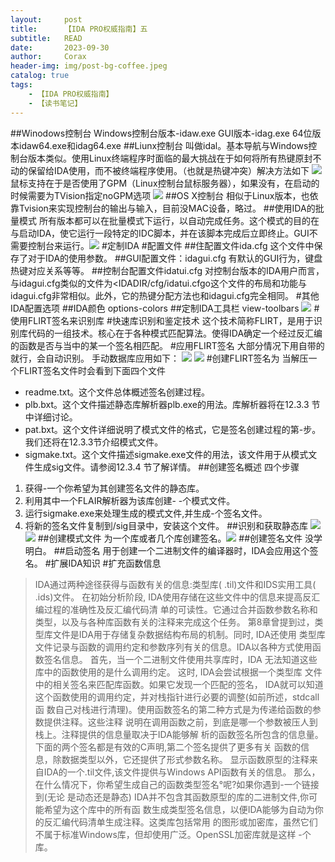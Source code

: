 ```yaml
---
layout:     post
title:      【IDA PRO权威指南】五
subtitle:   READ
date:       2023-09-30
author:     Corax
header-img: img/post-bg-coffee.jpeg
catalog: true
tags:
    - 【IDA PRO权威指南】
    - 【读书笔记】
---
```


##Winodows控制台
Windows控制台版本-idaw.exe
GUI版本-idag.exe
64位版本idaw64.exe和idag64.exe
##Liunx控制台
叫做idal。基本导航与Windows控制台版本类似。使用Linux终端程序时面临的最大挑战在于如何将所有热键原封不动的保留给IDA使用，而不被终端程序使用。（也就是热键冲突）解决方法如下
![](https://typora-1321221957.cos.ap-shanghai.myqcloud.com/image1/202311021123583.png)
鼠标支持在于是否使用了GPM（Linux控制台鼠标服务器），如果没有，在启动的时候需要为TVision指定noGPM选项
![](https://typora-1321221957.cos.ap-shanghai.myqcloud.com/image1/202311021123584.png)
##OS X控制台
相似于Linux版本，也依靠Tvision来实现控制台的输出与输入，目前没MAC设备，略过。
##使用IDA的批量模式
所有版本都可以在批量模式下运行，以自动完成任务。这个模式的目的在与启动IDA，使它运行一段特定的IDC脚本，并在该脚本完成后立即终止。GUI不需要控制台来运行。![](https://typora-1321221957.cos.ap-shanghai.myqcloud.com/image1/202311021123585.png)
#定制IDA
#配置文件
##住配置文件ida.cfg
这个文件中保存了对于IDA的使用参数。
##GUI配置文件：idagui.cfg
有默认的GUI行为，键盘热键对应关系等等。
##控制台配置文件idatui.cfg
对控制台版本的IDA用户而言，与idagui.cfg类似的文件为<IDADIR/cfg/idatui.cfgo这个文件的布局和功能与idagui.cfg非常相似。此外，它的热键分配方法也和idagui.cfg完全相同。
#其他IDA配置选项
##IDA颜色
options-colors
##定制IDA工具栏
view-toolbars
![](https://typora-1321221957.cos.ap-shanghai.myqcloud.com/image1/202311021123586.png)
#使用FLIRT签名来识别库
#快速库识别和鉴定技术
这个技术简称FLIRT，是用于识别库代码的一组技术。核心在于各种模式匹配算法。使得IDA确定一个经过反汇编的函数是否与当中的某一个签名相匹配。
#应用FLIRT签名
大部分情况下用自带的就行，会自动识别。
手动数据库应用如下：
![](https://typora-1321221957.cos.ap-shanghai.myqcloud.com/image1/202311021123587.png)
![](https://typora-1321221957.cos.ap-shanghai.myqcloud.com/image1/202311021123589.png)
#创建FLIRT签名为
当解压一个FLIRT签名文件时会看到下面四个文件

* readme.txt。这个文件总体概述签名创建过程。
* plb.bxt。这个文件描述静态库解析器plb.exe的用法。库解析器将在12.3.3 节中详细讨论。
* pat.bxt。这个文件详细说明了模式文件的格式，它是签名创建过程的第-步。我们还将在12.3.3节介绍模式文件。
* sigmake.txt。这个文件描述sigmake.exe文件的用法，该文件用于从模式文件生成sig文件。请参阅12.3.4 节了解详情。
##创建签名概述
四个步骤
1. 获得-一个你希望为其创建签名文件的静态库。
2. 利用其中一个FLAIR解析器为该库创建- -个模式文件。
3. 运行sigmake.exe来处理生成的模式文件,并生成-个签名文件。
4. 将新的签名文件复制到<IDADIR>/sig目录中，安装这个文件。
##识别和获取静态库
![](https://typora-1321221957.cos.ap-shanghai.myqcloud.com/image1/202311021123590.png)
![](https://typora-1321221957.cos.ap-shanghai.myqcloud.com/image1/202311021123591.png)
##创建模式文件
为一个库或者几个库创建签名。![](https://typora-1321221957.cos.ap-shanghai.myqcloud.com/image1/202311021123592.png)
##创建签名文件
没学明白。
##启动签名
用于创建一个二进制文件的编译器时，IDA会应用这个签名。
#扩展IDA知识
#扩充函数信息
> IDA通过两种途径获得与函数有关的信息:类型库( .til)文件和IDS实用工具( .ids)文件。
> 在初始分析阶段, IDA使用存储在这些文件中的信息来提高反汇编过程的准确性及反汇编代码清
> 单的可读性。它通过合并函数参数名称和类型，以及与各种库函数有关的注释来完成这个任务。
> 第8章曾提到过，类型库文件是IDA用于存储复杂数据结构布局的机制。同时, IDA还使用
> 类型库文件记录与函数的调用约定和参数序列有关的信息。IDA以各种方式使用函数签名信息。
> 首先，当一个二进制文件使用共享库时，IDA 无法知道这些库中的函数使用的是什么调用约定。
> 这时, IDA会尝试根据一个类型库 文件中的相关签名来匹配库函数。如果它发现一个匹配的签名，
> IDA就可以知道这个函数使用的调用约定，并对栈指针进行必要的调整(如前所述，stdcall 函
> 数自己对栈进行清理)。使用函数签名的第二种方式是为传递给函数的参数提供注释。这些注释
> 说明在调用函数之前，到底是哪一个参数被压人到栈上。注释提供的信息量取决于IDA能够解
> 析的函数签名所包含的信息量。下面的两个签名都是有效的C声明,第二个签名提供了更多有关
> 函数的信息，除数据类型以外，它还提供了形式参数名称。
> 显示函数原型的注释来自IDA的一个.til文件,该文件提供与Windows API函数有关的信息。
> 那么，在什么情况下，你希望生成自己的函数类型签名°呢?如果你遇到-一个链接到(无论
> 是动态还是静态) IDA并不包含其函数原型的库的二进制文件,你可能希望为这个库中的所有函
> 数生成类型签名信息，以便IDA能够为自动为你的反汇编代码清单生成注释。这类库包括常用
> 的图形或加密库，虽然它们不属于标准Windows库，但却使用广泛。OpenSSL加密库就是这样
> -个库。
